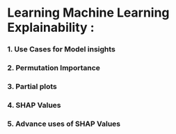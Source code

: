 # Learning Machine Learning Explainability :

### 1. Use Cases for Model insights

### 2. Permutation Importance

### 3. Partial plots

### 4. SHAP Values

### 5. Advance uses of SHAP Values




